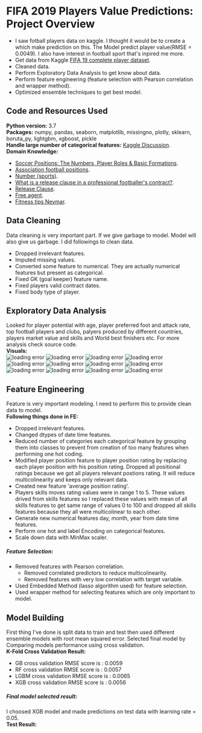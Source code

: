 # FIFA 2019 Players Value Predictions: Project Overview
* I saw fotball players data on kaggle. I thought it would be to create a which make prediction on this. The Model predict player value(RMSE = 0.0049). I also have interest in football sport that's inpired me more.
* Get data from Kaggle [FIFA 19 complete player dataset](https://www.kaggle.com/karangadiya/fifa19).
* Cleaned data.
* Perform Exploratory Data Analysis to get know about data.
* Perform feature engineering (feature selection with Pearson correlation and wrapper method).
* Optimized ensemble techniques to get best model.
## Code and Resources Used
**Python version:** 3.7 <br>
**Packages:** numpy, pandas, seaborn, matplotlib, missingno, plotly, sklearn, boruta_py, lightgbm, xgboost, pickle <br>
**Handle large number of categorical features:** [Kaggle Discussion](https://www.kaggle.com/getting-started/37489). <br>
**Domain Knowledge:** 
* [Soccer Positions: The Numbers, Player Roles & Basic Formations](https://protips.dickssportinggoods.com/sports-and-activities/soccer/soccer-positions-the-numbers-player-roles-basic-formations).
* [Association football positions](https://en.wikipedia.org/wiki/Association_football_positions).
* [Number (sports)](https://en.wikipedia.org/wiki/Number_(sports)).
* [What is a release clause in a professional footballer's contract?](https://www.quora.com/What-is-a-release-clause-in-a-professional-footballers-contract).
* [Release Clause](https://fifacareermodetips.com/fifa-18-transfer-guide/release-clause/).
* [Free agent](https://en.wikipedia.org/wiki/Free_agent).
* [Fitness tips Neymar](https://en.wikipedia.org/wiki/Free_agent).
## Data Cleaning
Data cleaning is very important part. If we give garbage to model. Model will also give us garbage. I did followings to clean data.
* Dropped irrelevant features.
* Imputed missing values.
* Converted some feature to numerical. They are actually numerical features but present as categorical.
* Fixed GK (goal keeper) feature name.
* Fixed players valid contract dates.
* Fixed body type of player.
## Exploratory Data Analysis
Looked for player potential with age, player preferred foot and attack rate, top football players and clubs, palyers produced by different countries, players market value and skills and World best finishers etc. For more analysis check source code.<br>
**Visuals:**<br>
![loading error](https://github.com/zeeshan-akram/FIFA-2019-Players-Value-Predictions/blob/master/player-potential-vs-age.png)
![loading error](https://github.com/zeeshan-akram/FIFA-2019-Players-Value-Predictions/blob/master/rating-vs-work-rate.png)
![loading error](https://github.com/zeeshan-akram/FIFA-2019-Players-Value-Predictions/blob/master/players-from-country.png)
![loading error](https://github.com/zeeshan-akram/FIFA-2019-Players-Value-Predictions/blob/master/remaining-contract-vs-wage.png)
![loading error](https://github.com/zeeshan-akram/FIFA-2019-Players-Value-Predictions/blob/master/top-finishers.png)
![loading error](https://github.com/zeeshan-akram/FIFA-2019-Players-Value-Predictions/blob/master/top-club-goal-keepers.png)
![loading error](https://github.com/zeeshan-akram/FIFA-2019-Players-Value-Predictions/blob/master/player-value-wage.png)
![loading error](https://github.com/zeeshan-akram/FIFA-2019-Players-Value-Predictions/blob/master/wage-vs-overall-rating.png)
![loading error](https://github.com/zeeshan-akram/FIFA-2019-Players-Value-Predictions/blob/master/player-fitness.png)
![loading error](https://github.com/zeeshan-akram/FIFA-2019-Players-Value-Predictions/blob/master/contract-duration.png)
![loading error](https://github.com/zeeshan-akram/FIFA-2019-Players-Value-Predictions/blob/master/club-rating-vs-potential.png)
![loading error](https://github.com/zeeshan-akram/FIFA-2019-Players-Value-Predictions/blob/master/market-value-vs-skills.png)
## Feature Engineering
Feature is very important modeling. I need to perform this to provide clean data to model.<br>
**Following things done in FE:**<br>
* Dropped irrelevant features.
* Changed dtypes of date time features.
* Reduced number of categories each categorical feature by grouping them into classes to prevent from creation of too many features when performing one hot coding.
* Modified player position feature to player position rating by replacing each player position with his position rating. Dropped all positional ratings because we got all players relevant postions rating. It will reduce multicolinearity and keeps only relevant data.
* Created new feature 'average position rating'.
* Players skills moves rating values were in range 1 to 5. These values drived from skills features so I replaced these values with mean of all skills features to get same range of values 0 to 100 and dropped all skills features because they all were multicolinear to each other. 
* Generate new numerical features day, month, year from date time features.
* Perform one hot and label Encoding on categorical features.
* Scale down data with MinMax scaler.
##### Feature Selection:
* Removed features with Pearson correlation.
  * Removed correlated predictors to reduce multicolinearity.
  * Removed features with very low correlation with target variable.
* Used Embedded Method (lasso algorithm used) for feature selection.
* Used wrapper method for selecting features which are only important to model.
## Model Building
First thing I've done is split data to train and test then used different ensemble models with root mean squared error. Selected final model by Comparing models performance using cross validation.<br>
**K-Fold Cross Validation Result:**<br>
* GB cross validation RMSE score is : 0.0059
* RF cross validation RMSE score is : 0.0057
* LGBM cross validation RMSE score is : 0.0065
* XGB cross validation RMSE score is : 0.0056
##### Final model selected result:
I choosed XGB model and made predictions on test data with learning rate = 0.05.<br>
**Test Result:**  
